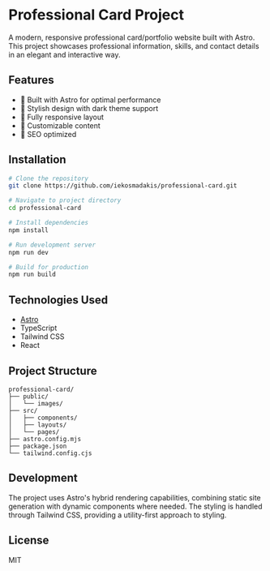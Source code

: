 # Professional Card Project
A modern, responsive professional card/portfolio website built with Astro. This project showcases professional information, skills, and contact details in an elegant and interactive way.

## Features
- 🚀 Built with Astro for optimal performance
- 🎨 Stylish design with dark theme support
- 📱 Fully responsive layout
- 🔧 Customizable content
- 🎯 SEO optimized

## Installation
```bash
# Clone the repository
git clone https://github.com/iekosmadakis/professional-card.git

# Navigate to project directory
cd professional-card

# Install dependencies
npm install

# Run development server
npm run dev

# Build for production
npm run build
```

## Technologies Used
- [Astro](https://astro.build/)
- TypeScript
- Tailwind CSS
- React

## Project Structure
```
professional-card/
├── public/
│   └── images/
├── src/
│   ├── components/
│   ├── layouts/
│   └── pages/
├── astro.config.mjs
├── package.json
└── tailwind.config.cjs
```

## Development
The project uses Astro's hybrid rendering capabilities, combining static site generation with dynamic components where needed. The styling is handled through Tailwind CSS, providing a utility-first approach to styling.

## License
MIT
